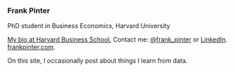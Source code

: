 ### Frank Pinter

PhD student in Business Economics, Harvard University

[My bio at Harvard Business School.](http://www.hbs.edu/faculty/Pages/profile.aspx?facId=889123) Contact me: [@frank_pinter](https://twitter.com/frank_pinter) or [LinkedIn](https://www.linkedin.com/in/frank-pinter-816a6956).  
[frankpinter.com](http://frankpinter.com).

On this site, I occasionally post about things I learn from data.
